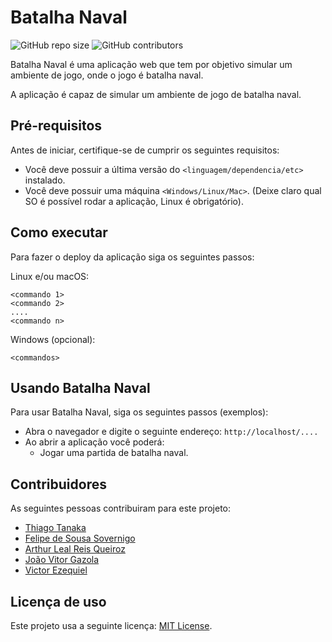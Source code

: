 # Batalha Naval

<!--- Exemplos de badges. Acesse https://shields.io para outras opções. Você pode querer incluir informações de dependencias, build, testes, licença, etc. --->
![GitHub repo size](https://img.shields.io/github/repo-size/hsborges/progweb-template)
![GitHub contributors](https://img.shields.io/github/contributors/hsborges/progweb-template)

Batalha Naval é uma aplicação web que tem por objetivo simular um ambiente de jogo, onde o jogo é batalha naval. 

A aplicação é capaz de simular um ambiente de jogo de batalha naval.

## Pré-requisitos

Antes de iniciar, certifique-se de cumprir os seguintes requisitos:
<!--- Estes são alguns exemplos de requisitos. Adicione, duplique e remove como necessário --->
* Você deve possuir a última versão do `<linguagem/dependencia/etc>` instalado.
* Você deve possuir uma máquina `<Windows/Linux/Mac>`. (Deixe claro qual SO é possível rodar a aplicação, Linux é obrigatório).


## Como executar

Para fazer o deploy da aplicação siga os seguintes passos:

Linux e/ou macOS:
```
<commando 1>
<commando 2>
....
<commando n>
```

Windows (opcional):
```
<commandos>
```

## Usando Batalha Naval

Para usar Batalha Naval, siga os seguintes passos (exemplos):

* Abra o navegador e digite o seguinte endereço: `http://localhost/....`
* Ao abrir a aplicação você poderá:
  * Jogar uma partida de batalha naval.
  

## Contribuidores

As seguintes pessoas contribuiram para este projeto:

* [Thiago Tanaka](https://github.com/thiagotanaka11)
* [Felipe de Sousa Sovernigo](https://github.com/sovernigo)
* [Arthur Leal Reis Queiroz](https://github.com/arthurlrq)
* [João Vitor Gazola](https://github.com/joaovitorgazola)
* [Victor Ezequiel](https://github.com/ezequielvictor)

## Licença de uso

<!--- Se não tiver certeza de qual, verifique este site: https://choosealicense.com/--->
Este projeto usa a seguinte licença: [MIT License](https://choosealicense.com/licenses/mit/).

